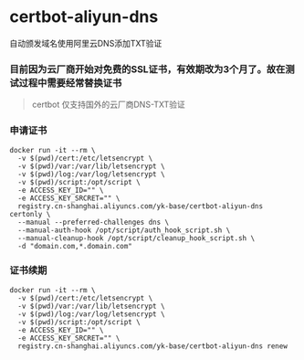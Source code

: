 # certbot-aliyun-dns
自动颁发域名使用阿里云DNS添加TXT验证

### 目前因为云厂商开始对免费的SSL证书，有效期改为3个月了。故在测试过程中需要经常替换证书

> certbot 仅支持国外的云厂商DNS-TXT验证

### 申请证书
``` shell
docker run -it --rm \
  -v $(pwd)/cert:/etc/letsencrypt \
  -v $(pwd)/var:/var/lib/letsencrypt \
  -v $(pwd)/log:/var/log/letsencrypt \
  -v $(pwd)/script:/opt/script \
  -e ACCESS_KEY_ID="" \
  -e ACCESS_KEY_SRCRET="" \
  registry.cn-shanghai.aliyuncs.com/yk-base/certbot-aliyun-dns certonly \
  --manual --preferred-challenges dns \
  --manual-auth-hook /opt/script/auth_hook_script.sh \
  --manual-cleanup-hook /opt/script/cleanup_hook_script.sh \
  -d "domain.com,*.domain.com"
```

### 证书续期
``` shell
docker run -it --rm \
  -v $(pwd)/cert:/etc/letsencrypt \
  -v $(pwd)/var:/var/lib/letsencrypt \
  -v $(pwd)/log:/var/log/letsencrypt \
  -v $(pwd)/script:/opt/script \
  -e ACCESS_KEY_ID="" \
  -e ACCESS_KEY_SRCRET="" \
  registry.cn-shanghai.aliyuncs.com/yk-base/certbot-aliyun-dns renew
```